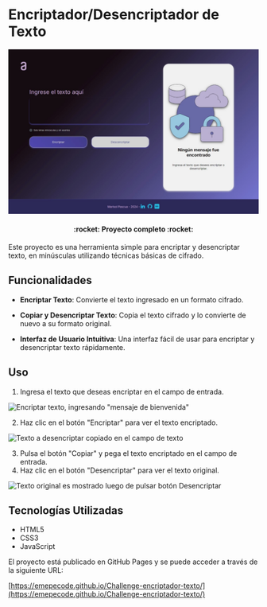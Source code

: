 # Encriptador/Desencriptador de Texto

![Versión desktop del encriptador, muestra funciones de encriptación y desencriptación](https://github.com/emepecode/Challenge-encriptador-texto/blob/4a3bc11c03a9aa286ad603d639b665cf7237144e/Desktop1.jpeg?raw=true)


<h4 align="center">
:rocket: Proyecto completo :rocket:
</h4>

Este proyecto es una herramienta simple para encriptar y desencriptar texto, en minúsculas utilizando técnicas básicas de cifrado.


## Funcionalidades

- **Encriptar Texto**: Convierte el texto ingresado en un formato cifrado.

- **Copiar y Desencriptar Texto**: Copia el texto cifrado y lo convierte de nuevo a su formato original.

- **Interfaz de Usuario Intuitiva**: Una interfaz fácil de usar para encriptar y desencriptar texto rápidamente.

## Uso

1. Ingresa el texto que deseas encriptar en el campo de entrada.

![Encriptar texto, ingresando "mensaje de bienvenida"](https://github.com/user-attachments/assets/4ff437b1-efd3-4f82-bcae-e4464acaa3d2)

2. Haz clic en el botón "Encriptar" para ver el texto encriptado.

![Texto a desencriptar copiado en el campo de texto](https://github.com/user-attachments/assets/be84f717-c8e5-4e11-a73d-a8e2a6adbf3e)


3. Pulsa el botón "Copiar" y pega el texto encriptado en el campo de entrada.
4. Haz clic en el botón "Desencriptar" para ver el texto original.

![Texto original es mostrado luego de pulsar botón Desencriptar](https://github.com/user-attachments/assets/07c72f41-0adf-4785-9546-43393e7ac2c8)

## Tecnologías Utilizadas

- HTML5
- CSS3
- JavaScript

El proyecto está publicado en GitHub Pages y se puede acceder a través de la siguiente URL:

[https://emepecode.github.io/Challenge-encriptador-texto/](https://emepecode.github.io/Challenge-encriptador-texto/)
